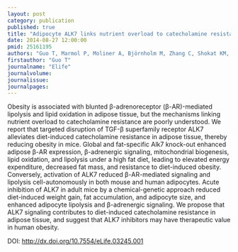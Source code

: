 ```yaml
---
layout: post
category: publication
published: true
title: "Adipocyte ALK7 links nutrient overload to catecholamine resistance in obesity."
date: 2014-08-27 12:00:00
pmid: 25161195
authors: "Guo T, Marmol P, Moliner A, Björnholm M, Zhang C, Shokat KM, Ibanez CF"
firstauthor: "Guo T"
journalname: "Elife"
journalvolume: 
journalissue: 
journalpages: 
---
```


Obesity is associated with blunted β-adrenoreceptor (β-AR)-mediated lipolysis and lipid oxidation in adipose tissue, but the mechanisms linking nutrient overload to catecholamine resistance are poorly understood. We report that targeted disruption of TGF-β superfamily receptor ALK7 alleviates diet-induced catecholamine resistance in adipose tissue, thereby reducing obesity in mice. Global and fat-specific Alk7 knock-out enhanced adipose β-AR expression, β-adrenergic signaling, mitochondrial biogenesis, lipid oxidation, and lipolysis under a high fat diet, leading to elevated energy expenditure, decreased fat mass, and resistance to diet-induced obesity. Conversely, activation of ALK7 reduced β-AR-mediated signaling and lipolysis cell-autonomously in both mouse and human adipocytes. Acute inhibition of ALK7 in adult mice by a chemical-genetic approach reduced diet-induced weight gain, fat accumulation, and adipocyte size, and enhanced adipocyte lipolysis and β-adrenergic signaling. We propose that ALK7 signaling contributes to diet-induced catecholamine resistance in adipose tissue, and suggest that ALK7 inhibitors may have therapeutic value in human obesity.

DOI: http://dx.doi.org/10.7554/eLife.03245.001

